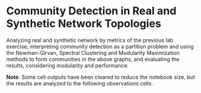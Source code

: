 # Community Detection in Real and Synthetic Network Topologies
Analyzing real and synthetic network by metrics of the previous lab exercise, interpreting community detection as a partition problem and using the Newman-Girvan, Spectral Clustering and Modularity Maximization methods to form communities in the above graphs, and evaluating the results, considering modularity and performance.

**Note**: Some cell outputs have been cleared to reduce the notebook size, but the results are analyzed to the following observations cells.
